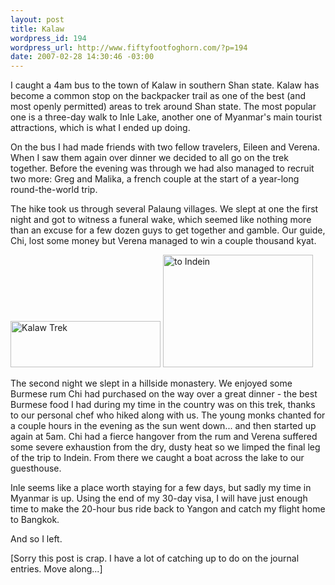 ```yaml
--- 
layout: post
title: Kalaw
wordpress_id: 194
wordpress_url: http://www.fiftyfootfoghorn.com/?p=194
date: 2007-02-28 14:30:46 -03:00
---
```

I caught a 4am bus to the town of Kalaw in southern Shan state. Kalaw has become a common stop on the backpacker trail as one of the best (and most openly permitted) areas to trek around Shan state. The most popular one is a three-day walk to Inle Lake, another one of Myanmar's main tourist attractions, which is what I ended up doing.

On the bus I had made friends with two fellow travelers, Eileen and Verena. When I saw them again over dinner we decided to all go on the trek together. Before the evening was through we had also managed to recruit two more: Greg and Malika, a french couple at the start of a year-long round-the-world trip.

The hike took us through several Palaung villages. We slept at one the first night and got to witness a funeral wake, which seemed like nothing more than an excuse for a few dozen guys to get together and gamble. Our guide, Chi, lost some money but Verena managed to win a couple thousand kyat.

<a href="http://flickr.com/photos/fiftyfeet/415841474"><img src="http://farm1.static.flickr.com/155/415841474_952a7d2f0d_m.jpg" width="240" height="74" alt="Kalaw Trek" border="0" /></a> <a href="http://flickr.com/photos/fiftyfeet/407760746"><img src="http://farm1.static.flickr.com/133/407760746_57021b7ee4_m.jpg" width="240" height="180" alt="to Indein" border="0" /></a> 

The second night we slept in a hillside monastery. We enjoyed some Burmese rum Chi had purchased on the way over a great dinner - the best Burmese food I had during my time in the country was on this trek, thanks to our personal chef who hiked along with us. The young monks chanted for a couple hours in the evening as the sun went down... and then started up again at 5am. Chi had a fierce hangover from the rum and Verena suffered some severe exhaustion from the dry, dusty heat so we limped the final leg of the trip to Indein. From there we caught a boat across the lake to our guesthouse.

Inle seems like a place worth staying for a few days, but sadly my time in Myanmar is up. Using the end of my 30-day visa, I will have just enough time to make  the 20-hour bus ride back to Yangon and catch my flight home to Bangkok.

And so I left.

[Sorry this post is crap. I have a lot of catching up to do on the journal entries. Move along...]
